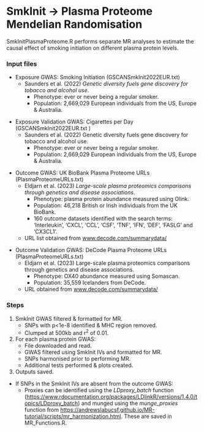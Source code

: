 # SmkInit → Plasma Proteome Mendelian Randomisation 
SmkInitPlasmaProteome.R performs separate MR analyses to estimate the causal effect of smoking initiation on different plasma protein levels.

### Input files
* Exposure GWAS: Smoking Initiation (GSCANSmkInit2022EUR.txt)
  * Saunders et al. (2022) *Genetic diversity fuels gene discovery for tobacco and alcohol use*.
    * Phenotype: ever or never being a regular smoker.
    * Population: 2,669,029 European individuals from the US, Europe & Australia.

- Exposure Validation GWAS: Cigarettes per Day (GSCANSmkInit2022EUR.txt )
  - Saunders et al. (2022) Genetic diversity fuels gene discovery for tobacco and alcohol use.
    - Phenotype: ever or never being a regular smoker.
    - Population: 2,669,029 European individuals from the US, Europe & Australia.

* Outcome GWAS: UK BioBank Plasma Proteome URLs (PlasmaProteomeURLs.txt)
  * Eldjarn et al. (2023) *Large-scale plasma proteomics comparisons through genetics and disease associations*.
    * Phenotype: plasma protein abundance measured using Olink.
    * Population: 46,218 British or Irish individuals from the UK BioBank.
    * 160 outcome datasets identified with the search terms: ‘Interleukin’, ‘CXCL’, ‘CCL’, ‘CSF’, ‘TNF’, ‘IFN’, ‘DEF’, ‘FASLG’ and ‘CX3CL1’. 
  * URL list obtained from www.decode.com/summarydata/

- Outcome Validation GWAS: DeCode Plasma Proteome URLs (PlasmaProteomeURLs.txt)
  - Eldjarn et al. (2023) Large-scale plasma proteomics comparisons through genetics and disease associations.
    - Phenotype: OX40 abundance measured using Somascan.
    - Population: 35,559 Icelanders from DeCode.
  - URL obtained from www.decode.com/summarydata/

### Steps
1. SmkInit GWAS filtered & formatted for MR.
	- SNPs with p<1e-8 identified & MHC region removed.
	- Clumped at 500kb and r<sup>2</sup> of 0.01.
2. For each plasma protein GWAS:
	- File downloaded and read.
	- GWAS filtered using SmkInit IVs and formatted for MR.
	- SNPs harmonised prior to performing MR.
	- Additional tests performed & plots created.
3. Outputs saved.

* If SNPs in the SmkInit IVs are absent from the outcome GWAS:
	* Proxies can be identified using the *LDproxy_batch* function (https://www.rdocumentation.org/packages/LDlinkR/versions/1.4.0/topics/LDproxy_batch) and munged using the *munge_proxies* function from https://andrewslabucsf.github.io/MR-tutorial/scripts/mr_harmonization.html. These are saved in MR_Functions.R.

